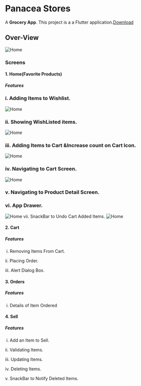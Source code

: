 # Panacea Stores

A **Grocery App**. This project is a  a Flutter application.[Download](https://github.com/sauravchaudharysc/Panacea-Stores/raw/main/Panacea_Stores_base.apk)

## Over-View

![Home](readimg\Screenshot_20201018-101736.jpg)

### Screens

 #### 1. Home(Favorite Products)

##### Features

###	i. Adding Items to Wishlist. 
![Home](readimg\2.jpg)

### ii. Showing WishListed items.
![Home](readimg\3.jpg)
### iii. Adding Items to Cart &Increase count on Cart Icon.
![Home](readimg\3.jpg)
### iv. Navigating to Cart Screen.
![Home](readimg\54.jpg)

### v. Navigating to Product Detail Screen.

### vi. App Drawer.
![Home](readimg\6.jpg)
 vii. SnackBar to Undo Cart Added Items.
![Home](readimg\7.jpg)
#### 2. Cart

##### Features

​    i. Removing Items From Cart. 

   ii. Placing Order.

  iii. Alert Dialog Box.

#### 3. Orders

##### Features

​    i. Details of Item Ordered

#### 4. Sell

##### Features

​    i. Add an Item to Sell. 

   ii. Validating Items.

  iii. Updating Items.

  iv. Deleting Items.

  v. SnackBar to Notify Deleted Items.
